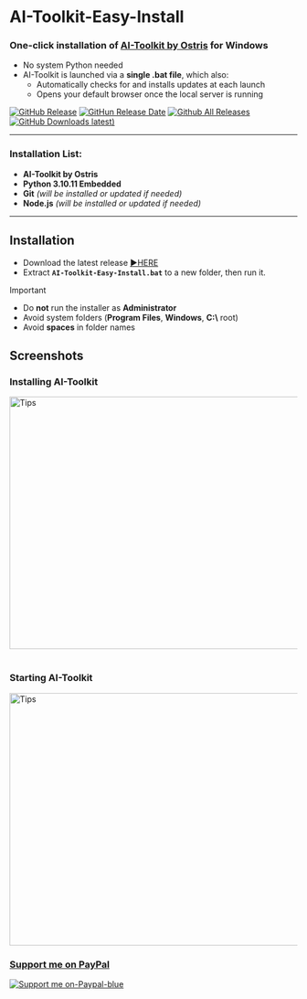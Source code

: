 # AI-Toolkit-Easy-Install

### One-click installation of [**AI-Toolkit by Ostris**](https://github.com/ostris/ai-toolkit) for Windows  
- No system Python needed  
- AI-Toolkit is launched via a **single .bat file**, which also:  
  - Automatically checks for and installs updates at each launch  
  - Opens your default browser once the local server is running  

[![GitHub Release](https://img.shields.io/github/v/release/Tavris1/AI-Toolkit-Easy-Install)](https://github.com/Tavris1/AI-Toolkit-Easy-Install/releases/latest/download/AI-Toolkit-Easy-Install.zip)
[![GitHun Release Date](https://img.shields.io/github/release-date/Tavris1/AI-Toolkit-Easy-Install?style=flat)](https://github.com/Tavris1/AI-Toolkit-Easy-Install/releases)
[![Github All Releases](https://img.shields.io/github/downloads/Tavris1/AI-Toolkit-Easy-Install/total)]()
[![GitHub Downloads latest)](https://img.shields.io/github/downloads/Tavris1/AI-Toolkit-Easy-Install/latest/total?style=flat&label=downloads%40latest&color=orange)](https://github.com/Tavris1/AI-Toolkit-Easy-Install/releases/latest/download/AI-Toolkit-Easy-Install.zip)

---

### Installation List:  
- **AI-Toolkit by Ostris**  
- **Python 3.10.11 Embedded**  
- **Git** *(will be installed or updated if needed)*  
- **Node.js** *(will be installed or updated if needed)*  

---
## Installation  
- Download the latest release [:arrow_forward:HERE](https://github.com/Tavris1/AI-Toolkit-Easy-Install/releases/latest/download/AI-Toolkit-Easy-Install.zip)  
- Extract **`AI-Toolkit-Easy-Install.bat`** to a new folder, then run it.  
> [!IMPORTANT]
> - Do **not** run the installer as **Administrator**
> - Avoid system folders (**Program Files**, **Windows**, **C:\\** root)  
> - Avoid **spaces** in folder names

## Screenshots  
### Installing AI-Toolkit  
<img width="1264" height="442" alt="Tips" src="https://github.com/user-attachments/assets/a7ddeee9-6487-4521-946c-f81d8c96aa47" />
<br/><br/>  

### Starting AI-Toolkit  
<img width="1264" height="442" alt="Tips" src="https://github.com/user-attachments/assets/ac8d44dd-746a-43d4-96db-b4b1dcffc530" />

### [Support me on PayPal](https://paypal.me/tavris1)
[![Support me on-Paypal-blue](https://github.com/user-attachments/assets/c1a767b0-f3d9-48c7-877b-12653d2f9ac7)](https://paypal.me/tavris1)  

